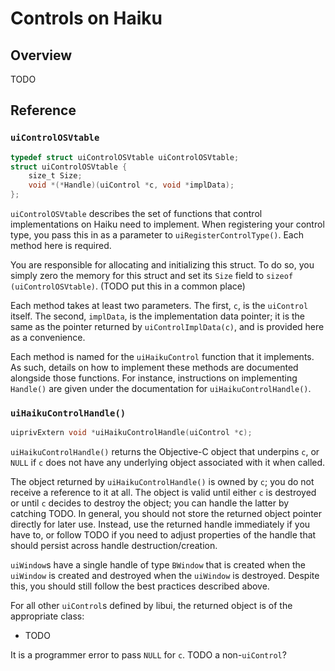 <!-- 10 june 2019 -->

# Controls on Haiku

## Overview

TODO

## Reference

### `uiControlOSVtable`

```objective-c
typedef struct uiControlOSVtable uiControlOSVtable;
struct uiControlOSVtable {
	size_t Size;
	void *(*Handle)(uiControl *c, void *implData);
};
```

`uiControlOSVtable` describes the set of functions that control implementations on Haiku need to implement. When registering your control type, you pass this in as a parameter to `uiRegisterControlType()`. Each method here is required.

You are responsible for allocating and initializing this struct. To do so, you simply zero the memory for this struct and set its `Size` field to `sizeof (uiControlOSVtable)`. (TODO put this in a common place)

Each method takes at least two parameters. The first, `c`, is the `uiControl` itself. The second, `implData`, is the implementation data pointer; it is the same as the pointer returned by `uiControlImplData(c)`, and is provided here as a convenience.

Each method is named for the `uiHaikuControl` function that it implements. As such, details on how to implement these methods are documented alongside those functions. For instance, instructions on implementing `Handle()` are given under the documentation for `uiHaikuControlHandle()`.

### `uiHaikuControlHandle()`

```c
uiprivExtern void *uiHaikuControlHandle(uiControl *c);
```

`uiHaikuControlHandle()` returns the Objective-C object that underpins `c`, or `NULL` if `c` does not have any underlying object associated with it when called.

The object returned by `uiHaikuControlHandle()` is owned by `c`; you do not receive a reference to it at all. The object is valid until either `c` is destroyed or until `c` decides to destroy the object; you can handle the latter by catching TODO. In general, you should not store the returned object pointer directly for later use. Instead, use the returned handle immediately if you have to, or follow TODO if you need to adjust properties of the handle that should persist across handle destruction/creation.

`uiWindow`s have a single handle of type `BWindow` that is created when the `uiWindow` is created and destroyed when the `uiWindow` is destroyed. Despite this, you should still follow the best practices described above.

For all other `uiControl`s defined by libui, the returned object is of the appropriate class:

* TODO

It is a programmer error to pass `NULL` for `c`. TODO a non-`uiControl`?
